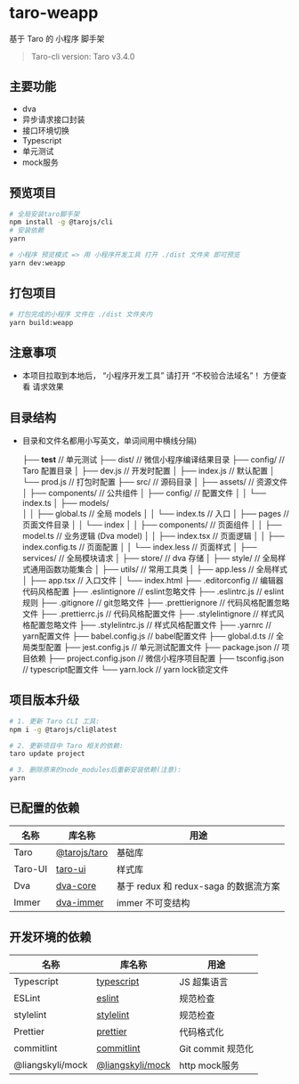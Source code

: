 # taro-weapp

基于 Taro 的 小程序 脚手架

> Taro-cli version: Taro v3.4.0

## 主要功能

- dva
- 异步请求接口封装
- 接口环境切换
- Typescript
- 单元测试
- mock服务

## 预览项目

```bash
# 全局安装taro脚手架
npm install -g @tarojs/cli
# 安装依赖
yarn

# 小程序 预览模式 => 用 小程序开发工具 打开 ./dist 文件夹 即可预览
yarn dev:weapp
```

## 打包项目

```bash
# 打包完成的小程序 文件在 ./dist 文件夹内
yarn build:weapp
```

## 注意事项

- 本项目拉取到本地后， “小程序开发工具” 请打开 “不校验合法域名”！ 方便查看 请求效果


## 目录结构
- 目录和文件名都用小写英文，单词间用中横线分隔)


    ├── __test__                    // 单元测试
    ├── dist/                       // 微信小程序编译结果目录
    ├── config/                     // Taro 配置目录
    │   ├── dev.js                  // 开发时配置
    │   ├── index.js                // 默认配置
    │   └── prod.js                 // 打包时配置
    ├── src/                        // 源码目录
    │   ├── assets/                 // 资源文件
    │   ├── components/             // 公共组件
    │   ├── config/                 // 配置文件
    │   │   └── index.ts
    │   ├── models/                
    │   │   ├── global.ts           // 全局 models
    │   │   └── index.ts            // 入口
    │   ├── pages                   // 页面文件目录
    │   │   └── index
    │   │       ├── components/     // 页面组件
    │   │       ├── model.ts        // 业务逻辑 (Dva model)
    │   │       ├── index.tsx       // 页面逻辑
    │   │       ├── index.config.ts // 页面配置
    │   │       └── index.less      // 页面样式
    │   ├── services/               // 全局模块请求
    │   ├── store/                  // dva 存储
    │   ├── style/                  // 全局样式通用函数功能集合
    │   ├── utils/                  // 常用工具类
    │   ├── app.less                // 全局样式
    │   ├── app.tsx                 // 入口文件
    │   └── index.html
    ├── .editorconfig               // 编辑器代码风格配置
    ├── .eslintignore               // eslint忽略文件
    ├── .eslintrc.js                // eslint规则
    ├── .gitignore                  // git忽略文件
    ├── .prettierignore             // 代码风格配置忽略文件
    ├── .prettierrc.js              // 代码风格配置文件
    ├── .stylelintignore            // 样式风格配置忽略文件
    ├── .stylelintrc.js             // 样式风格配置文件
    ├── .yarnrc                     // yarn配置文件
    ├── babel.config.js             // babel配置文件
    ├── global.d.ts                 // 全局类型配置
    ├── jest.config.js              // 单元测试配置文件
    ├── package.json                // 项目依赖
    ├── project.config.json         // 微信小程序项目配置
    ├── tsconfig.json               // typescript配置文件
    └── yarn.lock                   // yarn lock锁定文件


## 项目版本升级

```bash
# 1. 更新 Taro CLI 工具:
npm i -g @tarojs/cli@latest

# 2. 更新项目中 Taro 相关的依赖:
taro update project

# 3. 删除原来的node_modules后重新安装依赖(注意):
yarn
```

## 已配置的依赖

| 名称    | 库名称                                                                   | 用途                                  |
| ------- | ------------------------------------------------------------------------ | ------------------------------------- |
| Taro    | [@tarojs/taro](https://taro-docs.jd.com/taro/docs/README/index.html)     | 基础库                                |
| Taro-UI | [taro-ui](https://taro-ui.jd.com/#/docs/introduction)                    | 样式库                                |
| Dva     | [dva-core](https://dvajs.com/guide/)                                     | 基于 redux 和 redux-saga 的数据流方案 |
| Immer   | [dva-immer](https://github.com/dvajs/dva/tree/master/packages/dva-immer) | immer 不可变结构                      |

## 开发环境的依赖

| 名称             | 库名称                                                             | 用途              |
| --------------- | ----------------------------------------------------------------- | ----------------- |
| Typescript      | [typescript](https://www.typescriptlang.org/docs)                 | JS 超集语言        |
| ESLint          | [eslint](https://eslint.org/docs/user-guide/getting-started)      | 规范检查           |
| stylelint       | [stylelint](https://stylelint.io/)                                | 规范检查           |
| Prettier        | [prettier](https://prettier.io/docs/en/index.html)                | 代码格式化         |
| commitlint      | [commitlint](https://github.com/conventional-changelog/commitlint)| Git commit 规范化 |
| @liangskyli/mock| [@liangskyli/mock](https://github.com/liangskyli/mock)            | http mock服务     |
